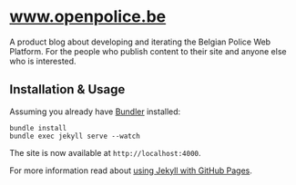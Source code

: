 # www.openpolice.be
A product blog about developing and iterating the Belgian Police Web Platform. For the people who publish content to their site and anyone else who is interested.

## Installation & Usage
Assuming you already have [Bundler](http://bundler.io/) installed:

    bundle install
    bundle exec jekyll serve --watch

The site is now available at ```http://localhost:4000```.

For more information read about [using Jekyll with GitHub Pages](https://help.github.com/articles/using-jekyll-with-pages).